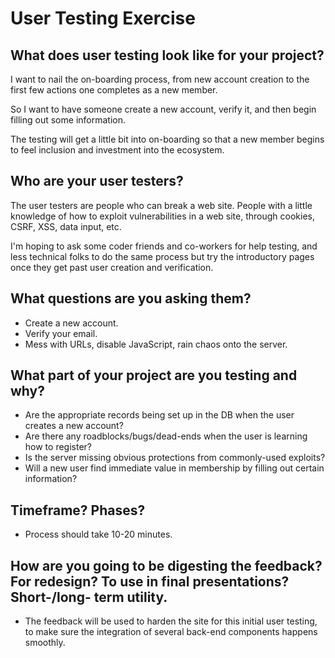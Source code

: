# User Testing Exercise

## What does user testing look like for your project?

I want to nail the on-boarding process, from new account creation to the first few actions one completes as a new member.

So I want to have someone create a new account, verify it, and then begin filling out some information.

The testing will get a little bit into on-boarding so that a new member begins to feel inclusion and investment into the ecosystem.

## Who are your user testers?

The user testers are people who can break a web site.  People with a little knowledge of how to exploit vulnerabilities in a web site, through cookies, CSRF, XSS, data input, etc.

I'm hoping to ask some coder friends and co-workers for help testing, and less technical folks to do the same process but try the introductory pages once they get past user creation and verification.

## What questions are you asking them?

* Create a new account.
* Verify your email.
* Mess with URLs, disable JavaScript, rain chaos onto the server.

## What part of your project are you testing and why?

* Are the appropriate records being set up in the DB when the user creates a new account?
* Are there any roadblocks/bugs/dead-ends when the user is learning how to register?
* Is the server missing obvious protections from commonly-used exploits?
* Will a new user find immediate value in membership by filling out certain information?

## Timeframe?  Phases?

* Process should take 10-20 minutes.

## How are you going to be digesting the feedback?  For redesign?  To use in final presentations?  Short-/long- term utility.

* The feedback will be used to harden the site for this initial user testing, to make sure the integration of several back-end components happens smoothly.
